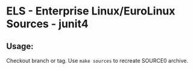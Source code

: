 # ELS - Enterprise Linux/EuroLinux Sources - junit4
 
## Usage:
  Checkout branch or tag. Use `make sources` to recreate  SOURCE0 archive.
